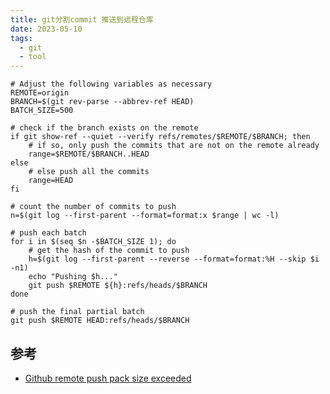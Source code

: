 ```yaml
---
title: git分割commit 推送到远程仓库
date: 2023-05-10
tags:
  - git
  - tool
---
```


```Shell
# Adjust the following variables as necessary
REMOTE=origin
BRANCH=$(git rev-parse --abbrev-ref HEAD)
BATCH_SIZE=500

# check if the branch exists on the remote
if git show-ref --quiet --verify refs/remotes/$REMOTE/$BRANCH; then
    # if so, only push the commits that are not on the remote already
    range=$REMOTE/$BRANCH..HEAD
else
    # else push all the commits
    range=HEAD
fi

# count the number of commits to push
n=$(git log --first-parent --format=format:x $range | wc -l)

# push each batch
for i in $(seq $n -$BATCH_SIZE 1); do
    # get the hash of the commit to push
    h=$(git log --first-parent --reverse --format=format:%H --skip $i -n1)
    echo "Pushing $h..."
    git push $REMOTE ${h}:refs/heads/$BRANCH
done

# push the final partial batch
git push $REMOTE HEAD:refs/heads/$BRANCH
```

## 参考

- [Github remote push pack size exceeded](https://stackoverflow.com/questions/15125862/github-remote-push-pack-size-exceeded)